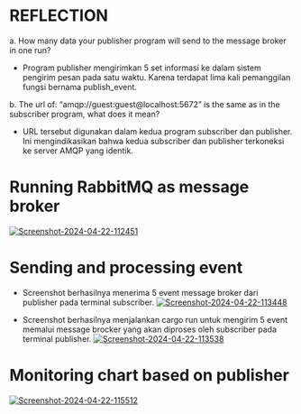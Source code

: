 

# REFLECTION

a. How many data your publisher program will send to the message broker in one
run? 

- Program publisher mengirimkan 5 set informasi ke dalam sistem pengirim pesan pada satu waktu. Karena terdapat lima kali pemanggilan fungsi bernama publish_event.

b. The url of: “amqp://guest:guest@localhost:5672” is the same as in the subscriber
program, what does it mean?

- URL tersebut digunakan dalam kedua program subscriber dan publisher. Ini mengindikasikan bahwa kedua subscriber dan publisher terkoneksi ke server AMQP yang identik.

#  Running RabbitMQ as message broker

<a href="https://ibb.co/rpJNmVp"><img src="https://i.ibb.co/NNzbsMN/Screenshot-2024-04-22-112451.png" alt="Screenshot-2024-04-22-112451" border="0"></a>


#  Sending and processing event

- Screenshot berhasilnya menerima 5 event message broker dari publisher pada terminal subscriber.
  <a href="https://ibb.co/0FSSLKN"><img src="https://i.ibb.co/HxssyCv/Screenshot-2024-04-22-113448.png" alt="Screenshot-2024-04-22-113448" border="0"></a>


- Screenshot berhasilnya menjalankan cargo run untuk mengirim 5 event memalui message brocker yang akan diproses oleh subscriber pada terminal publisher.
  <a href="https://ibb.co/7RBcLWj"><img src="https://i.ibb.co/yYKT7yd/Screenshot-2024-04-22-113538.png" alt="Screenshot-2024-04-22-113538" border="0"></a>

# Monitoring chart based on publisher

<a href="https://ibb.co/XL7PKVJ"><img src="https://i.ibb.co/8srwfX8/Screenshot-2024-04-22-115512.png" alt="Screenshot-2024-04-22-115512" border="0"></a>


